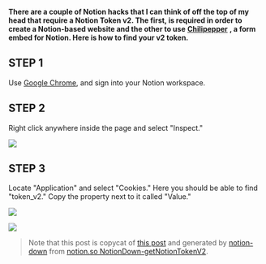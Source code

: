 
**There are a couple of Notion hacks that I can think of off the top of my head that require a Notion Token v2. The first, is required in order to create a Notion-based website and the other to use** **[Chilipepper](https://chilipepper.io/)** __, a form embed for Notion. Here is how to find your v2 token.__

## __STEP 1__

Use [Google Chrome](https://www.google.com/chrome/), and sign into your Notion workspace.

## __STEP 2__

Right click anywhere inside the page and select "Inspect."

![](https://s3.us-west-2.amazonaws.com/secure.notion-static.com/7939998d-daa0-48bf-ba50-56a11da967b1/Untitled.png?X-Amz-Algorithm=AWS4-HMAC-SHA256&X-Amz-Credential=AKIAT73L2G45O3KS52Y5%2F20210601%2Fus-west-2%2Fs3%2Faws4_request&X-Amz-Date=20210601T143103Z&X-Amz-Expires=86400&X-Amz-Signature=de5ad0b55f622a70d06ac06bbef7f39ef93e94128e272f6b460a56d29f1013a7&X-Amz-SignedHeaders=host)

## __STEP 3__

Locate "Application" and select "Cookies." Here you should be able to find "token_v2." Copy the property next to it called "Value."

<!-- ColumnList start -->
<!-- Column 0 start -->
![](https://s3.us-west-2.amazonaws.com/secure.notion-static.com/d1102c05-d2be-4e88-a69f-809e149a1a98/Untitled.png?X-Amz-Algorithm=AWS4-HMAC-SHA256&X-Amz-Credential=AKIAT73L2G45O3KS52Y5%2F20210601%2Fus-west-2%2Fs3%2Faws4_request&X-Amz-Date=20210601T143105Z&X-Amz-Expires=86400&X-Amz-Signature=a5f3ee26c9965780b71293895e847618e6d5693f3a12388d4bcf22f3e88a8b6b&X-Amz-SignedHeaders=host)

<!-- Column end -->

<!-- Column 1 start -->
![](https://s3.us-west-2.amazonaws.com/secure.notion-static.com/33ea6ea3-a067-4aea-89a0-0da569b9c486/Untitled.png?X-Amz-Algorithm=AWS4-HMAC-SHA256&X-Amz-Credential=AKIAT73L2G45O3KS52Y5%2F20210601%2Fus-west-2%2Fs3%2Faws4_request&X-Amz-Date=20210601T143106Z&X-Amz-Expires=86400&X-Amz-Signature=97d911dcbd8e229f686749ce8e0c7e1c67fb1d14dd604e78184a8fb0c2e70d96&X-Amz-SignedHeaders=host)

<!-- Column end -->
<!-- ColumnList end -->

> Note that this post is copycat of [this post](https://www.redgregory.com/notion/2020/6/15/9zuzav95gwzwewdu1dspweqbv481s5) and  generated by [notion-down](https://github.com/kaedea/notion-down) from [notion.so NotionDown-getNotionTokenV2](https://www.notion.so/kaedea/NotionDown-GetTokenV2-f59e921e852345cda9c36340fbd41b09).




<!-- Generated by NotionPageWriter
notion-down.version = 0.0.1
notion-down.revision = b'f380d69'
-->